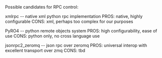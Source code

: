 Possible candidates for RPC control:

xmlrpc  --  native xml python rpc implementation
PROS: native, highly configurable
CONS: xml, perhaps too complex for our purposes

PyRO4  --  python remote objects system
PROS: high configurability, ease of use
CONS: python only, no cross language use

jsonrpc2_zeromq --  json rpc over zeromq
PROS: universal interop with excellent transport over zmq
CONS: tbd

